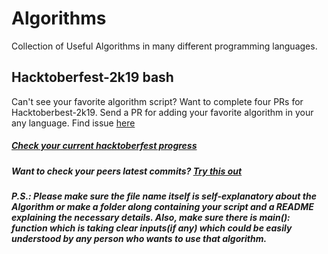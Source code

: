 # Algorithms
Collection of Useful Algorithms in many different programming languages.

## Hacktoberfest-2k19 bash
Can't see your favorite algorithm script? Want to complete four PRs for Hacktoberbest-2k19. Send a PR for adding your favorite algorithm in your any language. Find issue [here](https://github.com/starkblaze01/Algorithms/issues/1)

##### [Check your current hacktoberfest progress](https://hacktoberfest.digitalocean.com/)
##### Want to check your peers latest commits? [Try this out](https://github.com/starkblaze01/git-stalk)

##### P.S.: Please make sure the file name itself is self-explanatory about the Algorithm or make a folder along containing your script and a README explaining the necessary details. Also, make sure there is main(): function which is taking clear inputs(if any) which could be easily understood by any person who wants to use that algorithm.
